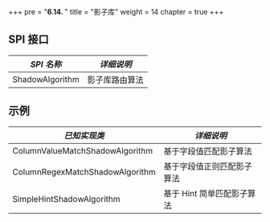 +++
pre = "<b>6.14. </b>"
title = "影子库"
weight = 14
chapter = true
+++

## SPI 接口
| *SPI 名称*       | *详细说明*   |
|---------------- |------------ |
| ShadowAlgorithm | 影子库路由算法 |

## 示例
| *已知实现类*                      | *详细说明*              |
|-------------------------------- |----------------------- |
| ColumnValueMatchShadowAlgorithm | 基于字段值匹配影子算法     |
| ColumnRegexMatchShadowAlgorithm | 基于字段值正则匹配影子算法  |
| SimpleHintShadowAlgorithm    | 基于 Hint 简单匹配影子算法 |
